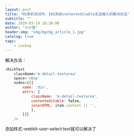 ```yaml
---
layout: post
title: "H5真机测试中，IOS系统contenteditable无法输入的解决办法"
subtitle: ""
date: 2020-03-19 18:36:00
author: "小小良"
header-img: "img/bg/bg_article_1.jpg"
catelog: true
tags:
    - iosbug
---
```


解决办法：

```javascript
<RichText
    className='m-detail-textarea'
    space='nbsp'
    nodes={[{
        name: 'div',
        attrs: {
            className: 'm-detail-textarea',
            contenteditable: false,
            innerHTML: item.content || '',
            },
        }]}
    />
```

添加样式-webkit-user-select:text就可以解决了
